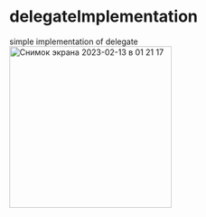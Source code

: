 # delegateImplementation
simple implementation of delegate
<img width="287" alt="Снимок экрана 2023-02-13 в 01 21 17" src="https://user-images.githubusercontent.com/93939676/218332456-ca803ce0-5bb7-4d0c-a0fb-7f929fed1b6a.png">
